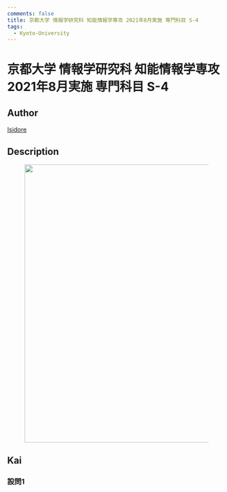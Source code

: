 ```yaml
---
comments: false
title: 京都大学 情報学研究科 知能情報学専攻 2021年8月実施 専門科目 S-4
tags:
  - Kyoto-University
---
```

# 京都大学 情報学研究科 知能情報学専攻 2021年8月実施 専門科目 S-4

## **Author**
[Isidore](https://github.com/heacsing)

## **Description**
<figure style="text-align:center;">
  <img src="https://s2.loli.net/2024/07/04/rapzlA8cqOFoCPQ.png" width="640"/>
</figure>


## **Kai**
### 設問1

